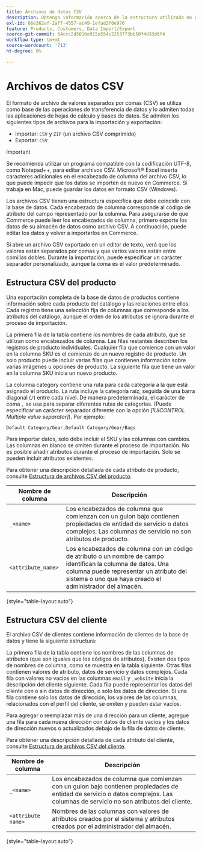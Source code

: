 ```yaml
---
title: Archivos de datos CSV
description: Obtenga información acerca de la estructura utilizada en el archivo CSV para admitir la importación y exportación de datos.
exl-id: 86e362af-2af7-4557-ac49-1efad2f0e976
feature: Products, Customers, Data Import/Export
source-git-commit: 64ccc2d5016e915a554c2253773bb50f4d33d6f4
workflow-type: tm+mt
source-wordcount: '713'
ht-degree: 0%

---
```


# Archivos de datos CSV

El formato de archivo de valores separados por comas (CSV) se utiliza como base de las operaciones de transferencia de datos y lo admiten todas las aplicaciones de hojas de cálculo y bases de datos. Se admiten los siguientes tipos de archivos para la importación y exportación:

- Importar: `CSV` y `ZIP` (un archivo CSV comprimido)
- Exportar: `CSV`

>[!IMPORTANT]
>
>Se recomienda utilizar un programa compatible con la codificación UTF-8, como Notepad++, para editar archivos CSV. Microsoft® Excel inserta caracteres adicionales en el encabezado de columna del archivo CSV, lo que puede impedir que los datos se importen de nuevo en Commerce. Si trabaja en Mac, puede guardar los datos en formato CSV (Windows).

Los archivos CSV tienen una estructura específica que debe coincidir con la base de datos. Cada encabezado de columna corresponde al código de atributo del campo representado por la columna. Para asegurarse de que Commerce puede leer los encabezados de columna, primero exporte los datos de su almacén de datos como archivo CSV. A continuación, puede editar los datos y volver a importarlos en Commerce.

Si abre un archivo CSV exportado en un editor de texto, verá que los valores están separados por comas y que varios valores están entre comillas dobles. Durante la importación, puede especificar un carácter separador personalizado, aunque la coma es el valor predeterminado.

## Estructura CSV del producto

Una exportación completa de la base de datos de productos contiene información sobre cada producto del catálogo y las relaciones entre ellos. Cada registro tiene una selección fija de columnas que corresponde a los atributos del catálogo, aunque el orden de los atributos se ignora durante el proceso de importación.

La primera fila de la tabla contiene los nombres de cada atributo, que se utilizan como encabezados de columna. Las filas restantes describen los registros de producto individuales. Cualquier fila que comience con un valor en la columna SKU es el comienzo de un nuevo registro de producto. Un solo producto puede incluir varias filas que contienen información sobre varias imágenes u opciones de producto. La siguiente fila que tiene un valor en la columna SKU inicia un nuevo producto.

La columna category contiene una ruta para cada categoría a la que está asignado el producto. La ruta incluye la categoría raíz, seguida de una barra diagonal (`/`) entre cada nivel. De manera predeterminada, el carácter de coma `,` se usa para separar diferentes rutas de categorías. (Puede especificar un carácter separador diferente con la opción _[!UICONTROL Multiple value separator]_). Por ejemplo:

`Default Category/Gear,Default Category/Gear/Bags`

Para importar datos, solo debe incluir el SKU y las columnas con cambios. Las columnas en blanco se omiten durante el proceso de importación. No es posible añadir atributos durante el proceso de importación. Solo se pueden incluir atributos existentes.

Para obtener una descripción detallada de cada atributo de producto, consulte [Estructura de archivos CSV del producto](data-attributes-product.md).

| Nombre de columna | Descripción |
| ----------- | ----------- |
| `_<name>` | Los encabezados de columna que comienzan con un guion bajo contienen propiedades de entidad de servicio o datos complejos. Las columnas de servicio no son atributos de producto. |
| `<attribute_name>` | Los encabezados de columna con un código de atributo o un nombre de campo identifican la columna de datos. Una columna puede representar un atributo del sistema o uno que haya creado el administrador del almacén. |

{style="table-layout:auto"}

## Estructura CSV del cliente

El archivo CSV de clientes contiene información de clientes de la base de datos y tiene la siguiente estructura:

La primera fila de la tabla contiene los nombres de las columnas de atributos (que son iguales que los códigos de atributos). Existen dos tipos de nombres de columna, como se muestra en la tabla siguiente. Otras filas contienen valores de atributo, datos de servicio y datos complejos. Cada fila con valores no vacíos en las columnas `email` y `_website` inicia la descripción del cliente siguiente. Cada fila puede representar los datos del cliente con o sin datos de dirección, o solo los datos de dirección. Si una fila contiene solo los datos de dirección, los valores de las columnas, relacionados con el perfil del cliente, se omiten y pueden estar vacíos.

Para agregar o reemplazar más de una dirección para un cliente, agregue una fila para cada nueva dirección con datos de cliente vacíos y los datos de dirección nuevos o actualizados debajo de la fila de datos de cliente.

Para obtener una descripción detallada de cada atributo del cliente, consulte [Estructura de archivos CSV del cliente](data-attributes-customer.md).

| Nombre de columna | Descripción |
| ----------- | ----------- |
| `_<name>` | Los encabezados de columna que comienzan con un guion bajo contienen propiedades de entidad de servicio o datos complejos. Las columnas de servicio no son atributos del cliente. |
| `<attribute name>` | Nombres de las columnas con valores de atributos creados por el sistema y atributos creados por el administrador del almacén. |

{style="table-layout:auto"}
